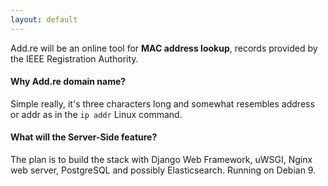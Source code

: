 ```yaml
---
layout: default
---
```


Add.re will be an online tool for **MAC address lookup**, records provided by the IEEE Registration Authority. 

#### Why Add.re domain name?
Simple really, it's three characters long and somewhat resembles address or addr as in the `ip addr` Linux command.


#### What will the Server-Side feature?
The plan is to build the stack with Django Web Framework, uWSGI, Nginx web server, PostgreSQL and possibly Elasticsearch. Running on Debian 9.
